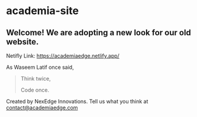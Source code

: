# academia-site
## Welcome! We are adopting a new look for our old website.

Netifly Link: https://academiaedge.netlify.app/


As Waseem Latif once said,
> Think twice,
>
> Code once.

Created by NexEdge Innovations.
Tell us what you think at contact@academiaedge.com
